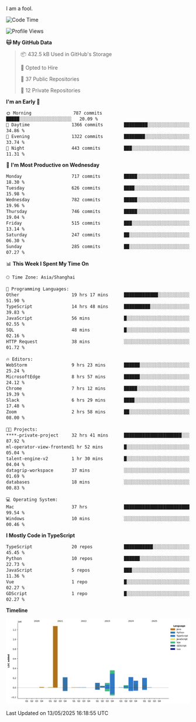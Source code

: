 I am a fool.

<!--START_SECTION:waka-->
![Code Time](http://img.shields.io/badge/Code%20Time-3%2C002%20hrs%2035%20mins-blue)

![Profile Views](http://img.shields.io/badge/Profile%20Views-0-blue)

**🐱 My GitHub Data** 

> 📦 432.5 kB Used in GitHub's Storage 
 > 
> 💼 Opted to Hire
 > 
> 📜 37 Public Repositories 
 > 
> 🔑 12 Private Repositories 
 > 
**I'm an Early 🐤** 

```text
🌞 Morning                787 commits         █████░░░░░░░░░░░░░░░░░░░░   20.09 % 
🌆 Daytime                1366 commits        █████████░░░░░░░░░░░░░░░░   34.86 % 
🌃 Evening                1322 commits        ████████░░░░░░░░░░░░░░░░░   33.74 % 
🌙 Night                  443 commits         ███░░░░░░░░░░░░░░░░░░░░░░   11.31 % 
```
📅 **I'm Most Productive on Wednesday** 

```text
Monday                   717 commits         █████░░░░░░░░░░░░░░░░░░░░   18.30 % 
Tuesday                  626 commits         ████░░░░░░░░░░░░░░░░░░░░░   15.98 % 
Wednesday                782 commits         █████░░░░░░░░░░░░░░░░░░░░   19.96 % 
Thursday                 746 commits         █████░░░░░░░░░░░░░░░░░░░░   19.04 % 
Friday                   515 commits         ███░░░░░░░░░░░░░░░░░░░░░░   13.14 % 
Saturday                 247 commits         ██░░░░░░░░░░░░░░░░░░░░░░░   06.30 % 
Sunday                   285 commits         ██░░░░░░░░░░░░░░░░░░░░░░░   07.27 % 
```


📊 **This Week I Spent My Time On** 

```text
🕑︎ Time Zone: Asia/Shanghai

💬 Programming Languages: 
Other                    19 hrs 17 mins      █████████████░░░░░░░░░░░░   51.90 % 
TypeScript               14 hrs 48 mins      ██████████░░░░░░░░░░░░░░░   39.83 % 
JavaScript               56 mins             █░░░░░░░░░░░░░░░░░░░░░░░░   02.55 % 
SQL                      48 mins             █░░░░░░░░░░░░░░░░░░░░░░░░   02.16 % 
HTTP Request             38 mins             ░░░░░░░░░░░░░░░░░░░░░░░░░   01.72 % 

🔥 Editors: 
WebStorm                 9 hrs 23 mins       ██████░░░░░░░░░░░░░░░░░░░   25.24 % 
MicrosoftEdge            8 hrs 57 mins       ██████░░░░░░░░░░░░░░░░░░░   24.12 % 
Chrome                   7 hrs 12 mins       █████░░░░░░░░░░░░░░░░░░░░   19.39 % 
Slack                    6 hrs 29 mins       ████░░░░░░░░░░░░░░░░░░░░░   17.48 % 
Zoom                     2 hrs 58 mins       ██░░░░░░░░░░░░░░░░░░░░░░░   08.00 % 

🐱‍💻 Projects: 
****-private-project     32 hrs 41 mins      ██████████████████████░░░   87.92 % 
ml-operator-view-frontend1 hr 52 mins        █░░░░░░░░░░░░░░░░░░░░░░░░   05.04 % 
talent-engine-v2         1 hr 30 mins        █░░░░░░░░░░░░░░░░░░░░░░░░   04.04 % 
datagrip-workspace       37 mins             ░░░░░░░░░░░░░░░░░░░░░░░░░   01.69 % 
databases                18 mins             ░░░░░░░░░░░░░░░░░░░░░░░░░   00.83 % 

💻 Operating System: 
Mac                      37 hrs              █████████████████████████   99.54 % 
Windows                  10 mins             ░░░░░░░░░░░░░░░░░░░░░░░░░   00.46 % 
```

**I Mostly Code in TypeScript** 

```text
TypeScript               20 repos            ███████████░░░░░░░░░░░░░░   45.45 % 
Python                   10 repos            ██████░░░░░░░░░░░░░░░░░░░   22.73 % 
JavaScript               5 repos             ███░░░░░░░░░░░░░░░░░░░░░░   11.36 % 
Vue                      1 repo              █░░░░░░░░░░░░░░░░░░░░░░░░   02.27 % 
GDScript                 1 repo              █░░░░░░░░░░░░░░░░░░░░░░░░   02.27 % 
```



**Timeline**

![Lines of Code chart](https://raw.githubusercontent.com/VeejaLiu/VeejaLiu/master/assets/bar_graph.png)


 Last Updated on 13/05/2025 16:18:55 UTC
<!--END_SECTION:waka-->
